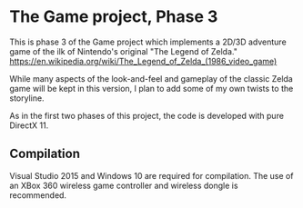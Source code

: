 # The Game project, Phase 3
This is phase 3 of the Game project which implements a 2D/3D adventure game of the ilk of Nintendo's original "The Legend of Zelda." https://en.wikipedia.org/wiki/The_Legend_of_Zelda_(1986_video_game)

While many aspects of the look-and-feel and gameplay of the classic Zelda game will be kept in this version, I plan to add some of my own twists to the storyline.

As in the first two phases of this project, the code is developed with pure DirectX 11.


Compilation
----------------------
Visual Studio 2015 and Windows 10 are required for compilation. The use of an XBox 360 wireless game controller and wireless dongle is recommended.

